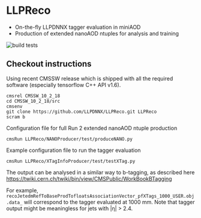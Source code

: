 # LLPReco
* On-the-fly LLPDNNX tagger evaluation in miniAOD
* Production of extended nanoAOD ntuples for analysis and training

![build tests](https://travis-ci.org/LLPDNNX/LLPReco.svg?branch=master)


## Checkout instructions

Using recent CMSSW release which is shipped with all the required software (especially tensorflow C++ API v1.6).
```
cmsrel CMSSW_10_2_18
cd CMSSW_10_2_18/src
cmsenv
git clone https://github.com/LLPDNNX/LLPReco.git LLPReco
scram b
```

Configuration file for full Run 2 extended nanoAOD ntuple production
```
cmsRun LLPReco/NANOProducer/test/produceNANO.py 
```

Example configuration file to run the tagger evaluation
```
cmsRun LLPReco/XTagInfoProducer/test/testXTag.py 
```

The output can be analysed in a similar way to b-tagging, as described here <https://twiki.cern.ch/twiki/bin/view/CMSPublic/WorkBookBTagging>

For example, ```recoJetedmRefToBaseProdTofloatsAssociationVector_pfXTags_1000_USER.obj.data_``` will correspond to the tagger evaluated at 1000 mm. Note that tagger output might be meaningless for jets with |η| > 2.4.
